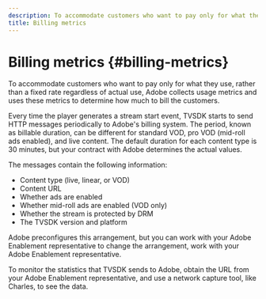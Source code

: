 ```yaml
---
description: To accommodate customers who want to pay only for what they use, rather than a fixed rate regardless of actual use, Adobe collects usage metrics and uses these metrics to determine how much to bill the customers.
title: Billing metrics
---
```


# Billing metrics {#billing-metrics}

To accommodate customers who want to pay only for what they use, rather than a fixed rate regardless of actual use, Adobe collects usage metrics and uses these metrics to determine how much to bill the customers.

Every time the player generates a stream start event, TVSDK starts to send HTTP messages periodically to Adobe's billing system. The period, known as billable duration, can be different for standard VOD, pro VOD (mid-roll ads enabled), and live content. The default duration for each content type is 30 minutes, but your contract with Adobe determines the actual values.

The messages contain the following information:

* Content type (live, linear, or VOD) 
* Content URL 
* Whether ads are enabled 
* Whether mid-roll ads are enabled (VOD only) 
* Whether the stream is protected by DRM 
* The TVSDK version and platform

Adobe preconfigures this arrangement, but you can work with your Adobe Enablement representative to change the arrangement, work with your Adobe Enablement representative.

To monitor the statistics that TVSDK sends to Adobe, obtain the URL from your Adobe Enablement representative, and use a network capture tool, like Charles, to see the data.